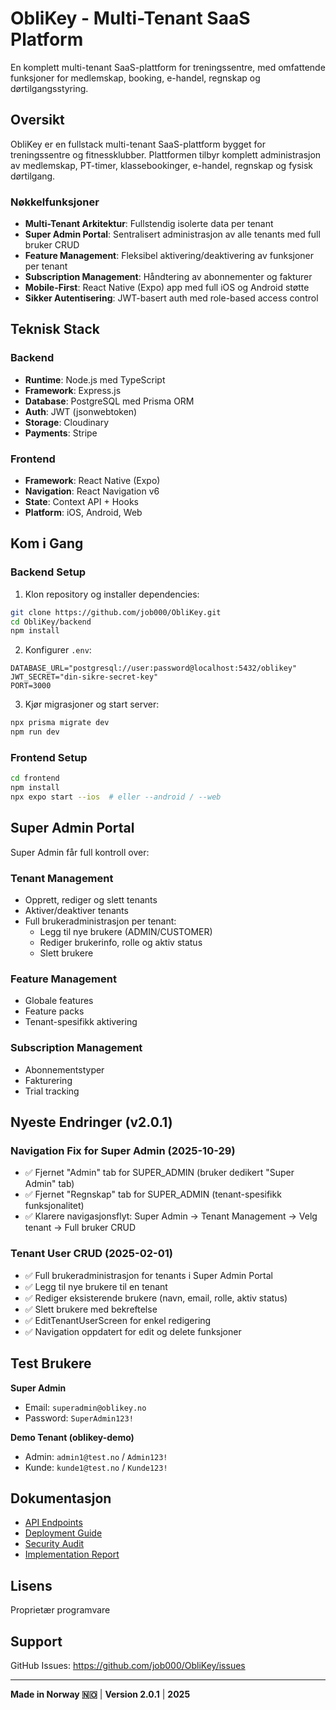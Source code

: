 # ObliKey - Multi-Tenant SaaS Platform

En komplett multi-tenant SaaS-plattform for treningssentre, med omfattende funksjoner for medlemskap, booking, e-handel, regnskap og dørtilgangsstyring.

## Oversikt

ObliKey er en fullstack multi-tenant SaaS-plattform bygget for treningssentre og fitnessklubber. Plattformen tilbyr komplett administrasjon av medlemskap, PT-timer, klassebookinger, e-handel, regnskap og fysisk dørtilgang.

### Nøkkelfunksjoner

- **Multi-Tenant Arkitektur**: Fullstendig isolerte data per tenant
- **Super Admin Portal**: Sentralisert administrasjon av alle tenants med full bruker CRUD
- **Feature Management**: Fleksibel aktivering/deaktivering av funksjoner per tenant
- **Subscription Management**: Håndtering av abonnementer og fakturer
- **Mobile-First**: React Native (Expo) app med full iOS og Android støtte
- **Sikker Autentisering**: JWT-basert auth med role-based access control

## Teknisk Stack

### Backend
- **Runtime**: Node.js med TypeScript
- **Framework**: Express.js
- **Database**: PostgreSQL med Prisma ORM
- **Auth**: JWT (jsonwebtoken)
- **Storage**: Cloudinary
- **Payments**: Stripe

### Frontend
- **Framework**: React Native (Expo)
- **Navigation**: React Navigation v6
- **State**: Context API + Hooks
- **Platform**: iOS, Android, Web

## Kom i Gang

### Backend Setup

1. Klon repository og installer dependencies:
```bash
git clone https://github.com/job000/ObliKey.git
cd ObliKey/backend
npm install
```

2. Konfigurer `.env`:
```env
DATABASE_URL="postgresql://user:password@localhost:5432/oblikey"
JWT_SECRET="din-sikre-secret-key"
PORT=3000
```

3. Kjør migrasjoner og start server:
```bash
npx prisma migrate dev
npm run dev
```

### Frontend Setup

```bash
cd frontend
npm install
npx expo start --ios  # eller --android / --web
```

## Super Admin Portal

Super Admin får full kontroll over:

### Tenant Management
- Opprett, rediger og slett tenants
- Aktiver/deaktiver tenants
- Full brukeradministrasjon per tenant:
  - Legg til nye brukere (ADMIN/CUSTOMER)
  - Rediger brukerinfo, rolle og aktiv status
  - Slett brukere

### Feature Management
- Globale features
- Feature packs
- Tenant-spesifikk aktivering

### Subscription Management
- Abonnementstyper
- Fakturering
- Trial tracking

## Nyeste Endringer (v2.0.1)

### Navigation Fix for Super Admin (2025-10-29)
- ✅ Fjernet "Admin" tab for SUPER_ADMIN (bruker dedikert "Super Admin" tab)
- ✅ Fjernet "Regnskap" tab for SUPER_ADMIN (tenant-spesifikk funksjonalitet)
- ✅ Klarere navigasjonsflyt: Super Admin → Tenant Management → Velg tenant → Full bruker CRUD

### Tenant User CRUD (2025-02-01)
- ✅ Full brukeradministrasjon for tenants i Super Admin Portal
- ✅ Legg til nye brukere til en tenant
- ✅ Rediger eksisterende brukere (navn, email, rolle, aktiv status)
- ✅ Slett brukere med bekreftelse
- ✅ EditTenantUserScreen for enkel redigering
- ✅ Navigation oppdatert for edit og delete funksjoner

## Test Brukere

**Super Admin**
- Email: `superadmin@oblikey.no`
- Password: `SuperAdmin123!`

**Demo Tenant (oblikey-demo)**
- Admin: `admin1@test.no` / `Admin123!`
- Kunde: `kunde1@test.no` / `Kunde123!`

## Dokumentasjon

- [API Endpoints](./API_ENDPOINTS.md)
- [Deployment Guide](./DEPLOYMENT_CHECKLIST.md)
- [Security Audit](./SECURITY_AUDIT_REPORT.md)
- [Implementation Report](./IMPLEMENTATION_REPORT.md)

## Lisens

Proprietær programvare

## Support

GitHub Issues: https://github.com/job000/ObliKey/issues

---

**Made in Norway 🇳🇴** | **Version 2.0.1** | **2025**
